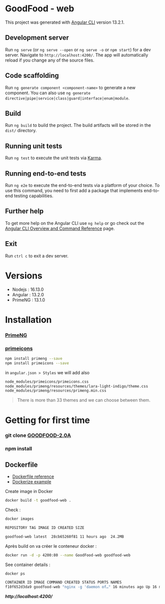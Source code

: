 # GoodFood - web

This project was generated with [Angular CLI](https://github.com/angular/angular-cli) version 13.2.1.

## Development server

Run `ng serve` (or `ng serve --open` or `ng serve -o` or `npm start`) for a dev server. Navigate to `http://localhost:4200/`. The app will automatically reload if you change any of the source files.

## Code scaffolding

Run `ng generate component <component-name>` to generate a new component. You can also use `ng generate directive|pipe|service|class|guard|interface|enum|module`.

## Build

Run `ng build` to build the project. The build artifacts will be stored in the `dist/` directory.

## Running unit tests

Run `ng test` to execute the unit tests via [Karma](https://karma-runner.github.io).

## Running end-to-end tests

Run `ng e2e` to execute the end-to-end tests via a platform of your choice. To use this command, you need to first add a package that implements end-to-end testing capabilities.

## Further help

To get more help on the Angular CLI use `ng help` or go check out the [Angular CLI Overview and Command Reference](https://angular.io/cli) page.

## Exit

Run `ctrl c` to exit a dev server.

# Versions

- Nodejs : 16.13.0
- Angular : 13.2.0
- PrimeNG : 13.1.0

# Installation

### [PrimeNG](https://primefaces.org/primeng/showcase/#setup)

### [primeicons](https://www.npmjs.com/package/primeicons)

```sh
npm install primeng --save
npm install primeicons --save
```

in `angular.json > Styles` we will add also

```sh
node_modules/primeicons/primeicons.css
node_modules/primeng/resources/themes/lara-light-indigo/theme.css
node_modules/primeng/resources/primeng.min.css
```

> There is more than 33 themes and we can choose between them.

# Getting for first time

### git clone [GOODFOOD-2.0A](https://github.com/ZDubeau/GOODFOOD-2.0A.git)

### npm install

## Dockerfile

- [Dockerfile reference](https://docs.docker.com/engine/reference/builder/#run)
- [Dockerize example](https://www.indellient.com/blog/how-to-dockerize-an-angular-application-with-nginx/)

Create image in Docker

```sh
docker build -t goodfood-web .
```

Check :

```sh
docker images
```

```sh
REPOSITORY TAG IMAGE ID CREATED SIZE

goodfood-web latest  28cb65260f81 11 hours ago  24.2MB
```

Après build on va créer le conteneur docker :

```sh
docker run -d -p 4200:80 --name GoodFood-web goodfood-web
```

See container details :

```sh
docker ps
```

```sh
CONTAINER ID IMAGE COMMAND CREATED STATUS PORTS NAMES
f10f652d3da9 goodfood-web "nginx -g 'daemon of…" 16 minutes ago Up 16 minutes 0.0.0.0:8181->80/tcp GoodFood-web
```

**_http://localhost:4200/_**
